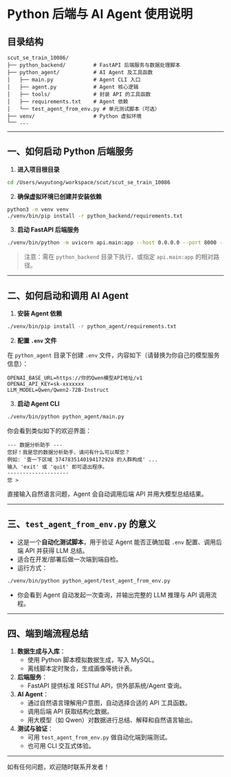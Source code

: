 # Python 后端与 AI Agent 使用说明

## 目录结构

```
scut_se_train_10086/
├── python_backend/         # FastAPI 后端服务与数据处理脚本
├── python_agent/           # AI Agent 及工具函数
│   ├── main.py             # Agent CLI 入口
│   ├── agent.py            # Agent 核心逻辑
│   ├── tools/              # 封装 API 的工具函数
│   ├── requirements.txt    # Agent 依赖
│   └── test_agent_from_env.py # 单元测试脚本（可选）
├── venv/                   # Python 虚拟环境
└── ...
```

---

## 一、如何启动 Python 后端服务

1. **进入项目根目录**

```bash
cd /Users/wuyutong/workspace/scut/scut_se_train_10086
```

2. **确保虚拟环境已创建并安装依赖**

```bash
python3 -m venv venv
./venv/bin/pip install -r python_backend/requirements.txt
```

3. **启动 FastAPI 后端服务**

```bash
./venv/bin/python -m uvicorn api.main:app --host 0.0.0.0 --port 8000 --reload
```

> 注意：需在 `python_backend` 目录下执行，或指定 `api.main:app` 的相对路径。

---

## 二、如何启动和调用 AI Agent

1. **安装 Agent 依赖**

```bash
./venv/bin/pip install -r python_agent/requirements.txt
```

2. **配置 `.env` 文件**

在 `python_agent` 目录下创建 `.env` 文件，内容如下（请替换为你自己的模型服务信息）：

```
OPENAI_BASE_URL=https://你的Qwen模型API地址/v1
OPENAI_API_KEY=sk-xxxxxxx
LLM_MODEL=Qwen/Qwen2-72B-Instruct
```

3. **启动 Agent CLI**

```bash
./venv/bin/python python_agent/main.py
```

你会看到类似如下的欢迎界面：

```
--- 数据分析助手 ---
您好！我是您的数据分析助手，请问有什么可以帮您？
例如: '查一下区域 3747835140194172928 的人群构成' ...
输入 'exit' 或 'quit' 即可退出程序。
--------------------
您 >
```

直接输入自然语言问题，Agent 会自动调用后端 API 并用大模型总结结果。

---

## 三、`test_agent_from_env.py` 的意义

- 这是一个**自动化测试脚本**，用于验证 Agent 能否正确加载 `.env` 配置、调用后端 API 并获得 LLM 总结。
- 适合在开发/部署后做一次端到端自检。
- 运行方式：

```bash
./venv/bin/python python_agent/test_agent_from_env.py
```

- 你会看到 Agent 自动发起一次查询，并输出完整的 LLM 推理与 API 调用流程。

---

## 四、端到端流程总结

1. **数据生成与入库**：
    - 使用 Python 脚本模拟数据生成，写入 MySQL。
    - 离线脚本定时聚合，生成画像等统计表。
2. **后端服务**：
    - FastAPI 提供标准 RESTful API，供外部系统/Agent 查询。
3. **AI Agent**：
    - 通过自然语言理解用户意图，自动选择合适的 API 工具函数。
    - 调用后端 API 获取结构化数据。
    - 用大模型（如 Qwen）对数据进行总结、解释和自然语言输出。
4. **测试与验证**：
    - 可用 `test_agent_from_env.py` 做自动化端到端测试。
    - 也可用 CLI 交互式体验。

---

如有任何问题，欢迎随时联系开发者！ 
